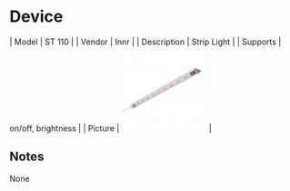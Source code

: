 
# Device

| Model | ST 110  |
| Vendor  | Innr  |
| Description | Strip Light |
| Supports | on/off, brightness |
| Picture | ![../images/devices/ST-110.jpg](../images/devices/ST-110.jpg) |

## Notes

None
